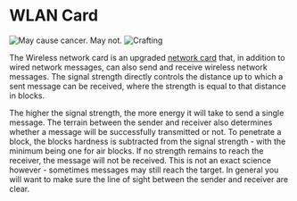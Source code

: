 # WLAN Card

![May cause cancer. May not.](oredict:oc:wlanCard)
![Crafting](img/wirelesscard.png)

The Wireless network card is an upgraded [network card](lanCard.md) that, in addition to wired network messages, can also send and receive wireless network messages. The signal strength directly controls the distance up to which a sent message can be received, where the strength is equal to that distance in blocks.

The higher the signal strength, the more energy it will take to send a single message. The terrain between the sender and receiver also determines whether a message will be successfully transmitted or not. To penetrate a block, the blocks hardness is subtracted from the signal strength - with the minimum being one for air blocks. If no strength remains to reach the receiver, the message will not be received. This is not an exact science however - sometimes messages may still reach the target. In general you will want to make sure the line of sight between the sender and receiver are clear.
